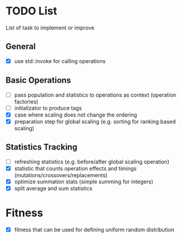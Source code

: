 # TODO List

List of task to implement or improve

## General
 - [x] use std::invoke for calling operations

## Basic Operations
 - [ ] pass population and statistics to operations as context (operation factories)
 - [ ] initializator to produce tags
 - [x] case where scaling does not change the ordering
 - [x] preparation step for global scaling (e.g. sorting for ranking based scaling)

## Statistics Tracking
 - [ ] refreshing statistics (e.g. before/after global scaling operation)
 - [x] statistic that counts operation effects and timings (mutations/crossovers/replacements)
 - [x] optimize summation stats (simple summing for integers)
 - [x] split average and sum statistics

# Fitness
 - [x] fitness that can be used for defining uniform random distribution
